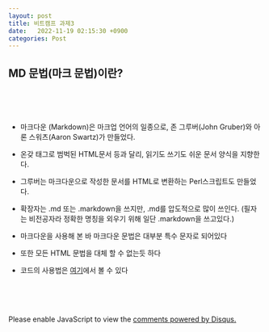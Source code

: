 ```yaml
---
layout: post
title: 비트캠프 과제3
date:   2022-11-19 02:15:30 +0900
categories: Post
---
```


<h2 id="MD 문법(마크 문법)이란?" class="common__H2-sc-11baoah-1 fagqOB">MD 문법(마크 문법)이란?</h2>

<br><br><br>

* 마크다운 (Markdown)은 마크업 언어의 일종으로, 존 그루버(John Gruber)와 아론 스워츠(Aaron Swartz)가 만들었다.
* 온갖 태그로 범벅된 HTML문서 등과 달리, 읽기도 쓰기도 쉬운 문서 양식을 지향한다.
* 그루버는 마크다운으로 작성한 문서를 HTML로 변환하는 Perl스크립트도 만들었다.
* 확장자는 .md 또는 .markdown을 쓰지만, .md를 압도적으로 많이 쓰인다. (필자는 비전공자라 정확한 명칭을 외우기 위해 일단 .markdown을 쓰고있다.)

* 마크다운을 사용해 본 바 마크다운 문법은 대부분 특수 문자로 되어있다
* 또한 모든 HTML 문법을 대체 할 수 없는듯 하다
* 코드의 사용법은 [여기](https://gist.github.com/ihoneymon/652be052a0727ad59601)에서 볼 수 있다

<br><br><br>

<div id="disqus_thread"></div>
<script>
    /**
    *  RECOMMENDED CONFIGURATION VARIABLES: EDIT AND UNCOMMENT THE SECTION BELOW TO INSERT DYNAMIC VALUES FROM YOUR PLATFORM OR CMS.
    *  LEARN WHY DEFINING THESE VARIABLES IS IMPORTANT: https://disqus.com/admin/universalcode/#configuration-variables    */
    /*
    var disqus_config = function () {
    this.page.url = PAGE_URL;  // Replace PAGE_URL with your page's canonical URL variable
    this.page.identifier = PAGE_IDENTIFIER; // Replace PAGE_IDENTIFIER with your page's unique identifier variable
    };
    */
    (function() { // DON'T EDIT BELOW THIS LINE
    var d = document, s = d.createElement('script');
    s.src = 'https://melonweb.disqus.com/embed.js';
    s.setAttribute('data-timestamp', +new Date());
    (d.head || d.body).appendChild(s);
    })();
</script>
<noscript>Please enable JavaScript to view the <a href="https://disqus.com/?ref_noscript">comments powered by Disqus.</a></noscript>